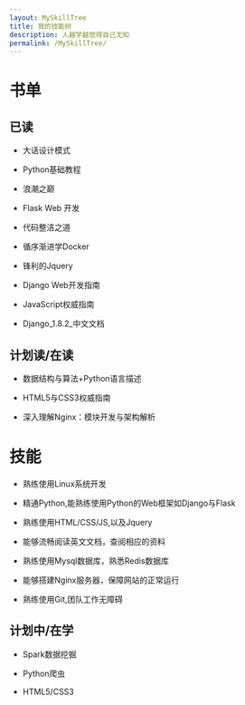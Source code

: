 ```yaml
---
layout: MySkillTree
title: 我的技能树
description: 人越学越觉得自己无知
permalink: /MySkillTree/
---
```


# 书单

## 已读

* 大话设计模式

* Python基础教程 

* 浪潮之巅

* Flask Web 开发

* 代码整洁之道

* 循序渐进学Docker

* 锋利的Jquery

* Django Web开发指南

* JavaScript权威指南

* Django_1.8.2_中文文档



## 计划读/在读

* 数据结构与算法+Python语言描述

* HTML5与CSS3权威指南

* 深入理解Nginx：模块开发与架构解析


# 技能

* 熟练使用Linux系统开发

* 精通Python,能熟练使用Python的Web框架如Django与Flask

* 熟练使用HTML/CSS/JS,以及Jquery

* 能够流畅阅读英文文档，查阅相应的资料

* 熟练使用Mysql数据库，熟悉Redis数据库

* 能够搭建Nginx服务器，保障网站的正常运行

* 熟练使用Git,团队工作无障碍


## 计划中/在学

* Spark数据挖掘

* Python爬虫

* HTML5/CSS3











